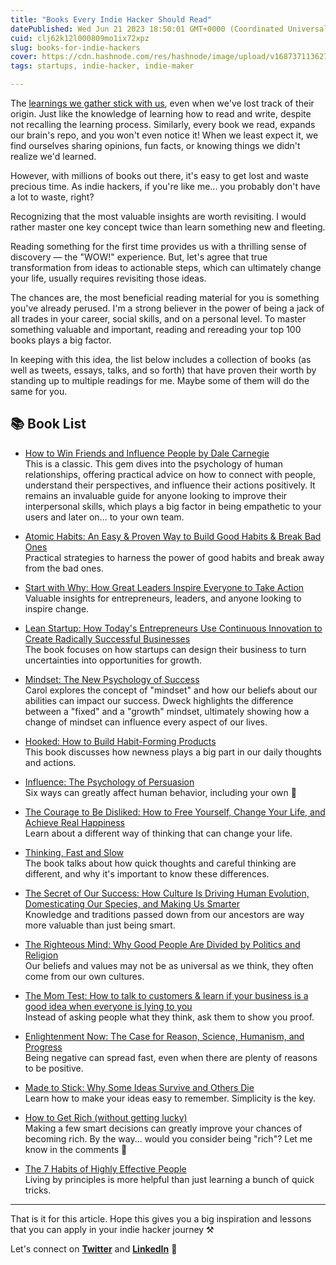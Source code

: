 ```yaml
---
title: "Books Every Indie Hacker Should Read"
datePublished: Wed Jun 21 2023 18:50:01 GMT+0000 (Coordinated Universal Time)
cuid: clj62k12l000809mo1ix72xpz
slug: books-for-indie-hackers
cover: https://cdn.hashnode.com/res/hashnode/image/upload/v1687371136270/fc138f82-a977-4dc0-b120-8f13f5b2dd54.png
tags: startups, indie-hacker, indie-maker

---
```


The [learnings we gather stick with us](http://paulgraham.com/know.html), even when we've lost track of their origin. Just like the knowledge of learning how to read and write, despite not recalling the learning process. Similarly, every book we read, expands our brain's repo, and you won't even notice it! When we least expect it, we find ourselves sharing opinions, fun facts, or knowing things we didn't realize we'd learned.

However, with millions of books out there, it's easy to get lost and waste precious time. As indie hackers, if you're like me... you probably don't have a lot to waste, right?

Recognizing that the most valuable insights are worth revisiting. I would rather master one key concept twice than learn something new and fleeting.

Reading something for the first time provides us with a thrilling sense of discovery — the "WOW!" experience. But, let's agree that true transformation from ideas to actionable steps, which can ultimately change your life, usually requires revisiting those ideas.

The chances are, the most beneficial reading material for you is something you've already perused. I'm a strong believer in the power of being a jack of all trades in your career, social skills, and on a personal level. To master something valuable and important, reading and rereading your top 100 books plays a big factor.

In keeping with this idea, the list below includes a collection of books (as well as tweets, essays, talks, and so forth) that have proven their worth by standing up to multiple readings for me. Maybe some of them will do the same for you.

## **📚 Book List**

* [How to Win Friends and Influence People by Dale Carnegie](https://www.amazon.com/How-Win-Friends-Influence-People/dp/0671027034)  
    This is a classic. This gem dives into the psychology of human relationships, offering practical advice on how to connect with people, understand their perspectives, and influence their actions positively. It remains an invaluable guide for anyone looking to improve their interpersonal skills, which plays a big factor in being empathetic to your users and later on... to your own team.
    
* [Atomic Habits: An Easy & Proven Way to Build Good Habits & Break Bad Ones](https://www.amazon.com/Atomic-Habits-James-Clear-audiobook/dp/B07RFSSYBH/ref=sr_1_1?crid=1W1G482DR6J6Z&keywords=Atomic+Habits%3A+An+Easy+%26+Proven+Way+to+Build+Good+Habits+%26+Break+Bad+Ones&qid=1687373258&s=books&sprefix=atomic+habits+an+easy+%26+proven+way+to+build+good+habits+%26+break+bad+ones%2Cstripbooks%2C131&sr=1-1)  
    Practical strategies to harness the power of good habits and break away from the bad ones.
    
* [Start with Why: How Great Leaders Inspire Everyone to Take Action](https://www.amazon.com/Start-with-Why-Simon-Sinek-audiobook/dp/B074VF6ZLM/ref=sr_1_1?crid=1R3RN83KAIT4Q&keywords=Start+with+Why%3A+How+Great+Leaders+Inspire+Everyone+to+Take+Action&qid=1687373288&s=audible&sprefix=start+with+why+how+great+leaders+inspire+everyone+to+take+action%2Caudible%2C122&sr=1-1)  
    Valuable insights for entrepreneurs, leaders, and anyone looking to inspire change.
    
* [Lean Startup: How Today's Entrepreneurs Use Continuous Innovation to Create Radically Successful Businesses](https://www.amazon.com/The-Lean-Startup-Eric-Ries-audiobook/dp/B005MM7HY8/ref=sr_1_1?crid=1TGT2HT5Y5BJP&keywords=Lean+Startup%3A+How+Today%27s+Entrepreneurs+Use+Continuous+Innovation+to+Create+Radically+Successful+Businesses&qid=1687373302&s=audible&sprefix=lean+startup+how+today%27s+entrepreneurs+use+continuous+innovation+to+create+radically+successful+businesses%2Caudible%2C114&sr=1-1)  
    The book focuses on how startups can design their business to turn uncertainties into opportunities for growth.
    
* [Mindset: The New Psychology of Success](https://www.amazon.com/Mindset-Carol-S-Dweck-audiobook/dp/B07N48NM33/ref=sr_1_1?crid=351BL75MPVLLH&keywords=Mindset%3A+The+New+Psychology+of+Success&qid=1687373317&s=audible&sprefix=mindset+the+new+psychology+of+success%2Caudible%2C111&sr=1-1)  
    Carol explores the concept of "mindset" and how our beliefs about our abilities can impact our success. Dweck highlights the difference between a "fixed" and a "growth" mindset, ultimately showing how a change of mindset can influence every aspect of our lives.
    
* [Hooked: How to Build Habit-Forming Products](https://amzn.to/3lDzH2y)  
    This book discusses how newness plays a big part in our daily thoughts and actions.
    
* [Influence: The Psychology of Persuasion](https://amzn.to/3Ar5BW2)  
    Six ways can greatly affect human behavior, including your own 🫡
    
* [The Courage to Be Disliked: How to Free Yourself, Change Your Life, and Achieve Real Happiness](https://amzn.to/3hPUVsL)  
    Learn about a different way of thinking that can change your life.
    
* [Thinking, Fast and Slow](https://amzn.to/3tUJS6t)  
    The book talks about how quick thoughts and careful thinking are different, and why it's important to know these differences.
    
* [The Secret of Our Success: How Culture Is Driving Human Evolution, Domesticating Our Species, and Making Us Smarter](https://amzn.to/2Xy5h9j)  
    Knowledge and traditions passed down from our ancestors are way more valuable than just being smart.
    
* [The Righteous Mind: Why Good People Are Divided by Politics and Religion](https://amzn.to/3CqpJs4)  
    Our beliefs and values may not be as universal as we think, they often come from our own cultures.
    
* [The Mom Test: How to talk to customers & learn if your business is a good idea when everyone is lying to you](https://amzn.to/3CsvANr)  
    Instead of asking people what they think, ask them to show you proof.
    
* [Enlightenment Now: The Case for Reason, Science, Humanism, and Progress](https://amzn.to/3CqpP2U)  
    Being negative can spread fast, even when there are plenty of reasons to be positive.
    
* [Made to Stick: Why Some Ideas Survive and Others Die](https://amzn.to/2VXrMEs)  
    Learn how to make your ideas easy to remember. Simplicity is the key.
    
* [How to Get Rich (without getting lucky)](https://twitter.com/naval/status/1002103360646823936)  
    Making a few smart decisions can greatly improve your chances of becoming rich. By the way... would you consider being "rich"? Let me know in the comments 🤝
    
* [The 7 Habits of Highly Effective People](https://amzn.to/3nNmZki)  
    Living by principles is more helpful than just learning a bunch of quick tricks.
    

---

That is it for this article. Hope this gives you a big inspiration and lessons that you can apply in your indie hacker journey ⚒️

Let's connect on [**Twitter**](https://twitter.com/danizeres) and [**LinkedIn**](https://www.linkedin.com/in/danipassos/) 👋